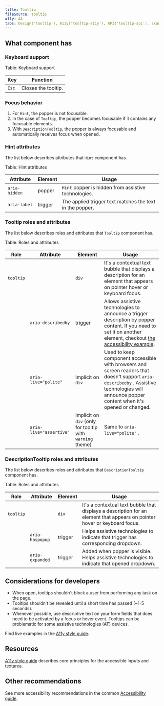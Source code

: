 ```yaml
---
title: Tooltip
fileSource: tooltip
a11y: AA
tabs: Design('tooltip'), A11y('tooltip-a11y'), API('tooltip-api'), Example('tooltip-code'), Changelog('tooltip-changelog')
---
```


## What component has

### Keyboard support

Table: Keyboard support

| Key   | Function            |
| ----- | ------------------- |
| `Esc` | Closes the tooltip. |

### Focus behavior

1. For `Hint`, the popper is not focusable.
2. In the case of `Tooltip`, the popper becomes focusable if it contains any focusable elements.
3. With `DescriptionTooltip`, the popper is always focusable and automatically receives focus when opened.

### Hint attributes

The list below describes attributes that `Hint` component has.

Table: Hint attributes

| Attribute                 | Element  | Usage                                                                                                                                                                                                                                                             |
| ------------------------- | -------- | -------------------------------------------------------------------- |
| `aria-hidden` | popper   | `Hint` popper is hidden from assistive technologies.                   |
| `aria-label` | trigger  | The applied trigger text matches the text in the popper.  |

### Tooltip roles and attributes

The list below describes roles and attributes that `Tooltip` component has.

Table: Roles and attributes

| Role      | Attribute                 | Element                                                   | Usage                                                                                                                                                                                                                                                             |
| --------- | ------------------------- | --------------------------------------------------------- | ----------------------------------------------------------------------------------------------------------------------------------------------------------------------------------------------------------------------------------------------------------------- |
| `tooltip` |                           | `div` | It's a contextual text bubble that displays a description for an element that appears on pointer hover or keyboard focus.                                                                                                                                         |
|           | `aria-describedby` | trigger                                                   | Allows assistive technologies to announce a trigger description by popper content. If you need to set it on another element, checkout [the accessibility example](/components/tooltip/tooltip-code#popper-trigger-accessibility).                                                |
|           | `aria-live="polite"` | Implicit on `div` | Used to keep component accessible with browsers and screen readers that doesn't support `aria-describedby` . Assistive technologies will announce popper content when it's opened or changed.                                                                      |
|           | `aria-live="assertive"` | Implicit on `div` (only for tooltip with `warning` theme) | Same to `aria-live="polite"` . |

### DescriptionTooltip roles and attributes

The list below describes roles and attributes that `DescriptionTooltip` component has.

Table: Roles and attributes

| Role      | Attribute                 | Element                                                   | Usage                                                                                                                      |
| --------- | ------------------------- | --------------------------------------------------------- | -------------------------------------------------------------------------------------------------------------------------- |
| `tooltip` |                           | `div` | It's a contextual text bubble that displays a description for an element that appears on pointer hover or keyboard focus.  |
|           | `aria-haspopup` | trigger                                                   | Helps assistive technologies to indicate that trigger has corresponding dropdown.                                          |
|           | `aria-expanded` | trigger                                                   | Added when popper is visible. Helps assistive technologies to indicate that opened dropdown.                               |

## Considerations for developers

- When open, tooltips shouldn't block a user from performing any task on the page.
- Tooltips shouldn't be revealed until a short time has passed (~1-5 seconds).
- Whenever possible, use descriptive text on your form fields that does need to be activated by a focus or hover event. Tooltips can be problematic for some assistive technologies (AT) devices.

Find live examples in the [A11y style guide](https://a11y-style-guide.com/style-guide/section-forms.html#kssref-forms-tooltips).

## Resources

[A11y style guide](https://a11y-style-guide.com/style-guide/section-forms.html#kssref-forms-tooltips) describes core principles for the accessible inputs and textarea.

## Other recommendations

See more accessibility recommendations in the common [Accessibility guide](/core-principles/a11y/a11y).
